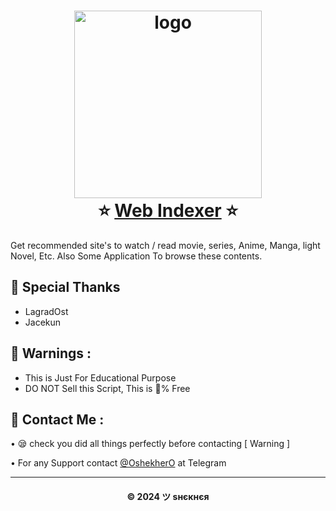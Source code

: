 <h1 align="center">
  <img alt="logo" src="https://i.ibb.co/VjDjNhr/indexer-high-resolution-logo-black-on-transparent-background.png" width="300px"/><br/>
  ⭐️ <a href="https://indexer.is-an.app">Web Indexer</a> ⭐️
</h1>

Get recommended site's to watch / read movie, series, Anime, Manga, light Novel, Etc. Also Some Application To browse these contents.

## 🤝 Special Thanks

- LagradOst
- Jacekun

## 🚸 Warnings :

- This is Just For Educational Purpose
- DO NOT Sell this Script, This is 💯% Free

## 🤗 Contact Me :

• 😪 check you did all things perfectly before contacting [ Warning ] <br>

• For any Support contact [@OshekherO](https://t.me/OshekherO) at Telegram <br>

---
<h4 align='center'>© 2024 ツ ѕнєкнєя</h4>

<!-- DO NOT REMOVE THIS CREDIT 🤬 🤬 -->

